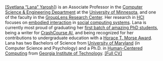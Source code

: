 [[Svetlana “Lana” Yarosh]](https://scholar.google.com/citations?user=n6bjh24AAAAJ&hl=en)) is an Associate Professor in the [Computer Science & Engineering Department](http://www.cs.umn.edu/index.php) at the [University of Minnesota](http://www1.umn.edu/twincities/index.html), and one of the faculty in the [GroupLens Research Center](https://grouplens.org/). Her research in [HCI](https://en.wikipedia.org/wiki/Human%E2%80%93computer_interaction) focuses on [embodied interaction](http://www.dourish.com/embodied/) in [social computing systems](https://en.wikipedia.org/wiki/Social_computing). Lana is currently most proud of graduating her [first batch of amazing PhD students](https://lanayarosh.github.io/#grads), being a writer for [CrashCourse AI](https://z.umn.edu/ccai), and being recognized for her contributions to undergraduate education with a [Horace T. Morse Award](https://scholarswalk.umn.edu/faculty-awards/awards-for-outstanding-contributions/morse-recipients). Lana has two Bachelors of Science from [University of Maryland](http://www.umd.edu/) (in Computer Science and Psychology) and a Ph.D. in [Human-Centered Computing](http://hcc.cc.gatech.edu/) from [Georgia Institute of Technology](http://www.gatech.edu/). [[Full CV]](https://www.dropbox.com/s/xzfiaxyf6xcuu7i/yarosh-complete-cv.pdf?dl=0)